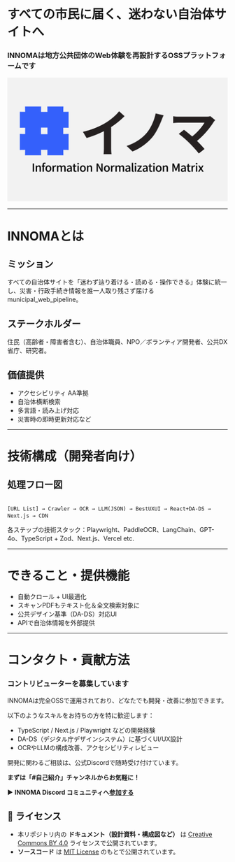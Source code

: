 # すべての市民に届く、迷わない自治体サイトへ

### INNOMAは地方公共団体のWeb体験を再設計するOSSプラットフォームです

![INNOMA Logo](docs/images/logo-comp.png) 

---

# INNOMAとは

## **ミッション**

すべての自治体サイトを「迷わず辿り着ける・読める・操作できる」体験に統一し、災害・行政手続き情報を誰一人取り残さず届けるmunicipal_web_pipeline。

## **ステークホルダー**

住民（高齢者・障害者含む）、自治体職員、NPO／ボランティア開発者、公共DX省庁、研究者。

## **価値提供**

- アクセシビリティ AA準拠
- 自治体横断検索
- 多言語・読み上げ対応
- 災害時の即時更新対応など

---

# 技術構成（開発者向け）

## 処理フロー図

```

[URL List] → Crawler → OCR → LLM(JSON) → BestUXUI → React+DA-DS → Next.js → CDN

```

各ステップの技術スタック：Playwright、PaddleOCR、LangChain、GPT-4o、TypeScript + Zod、Next.js、Vercel etc.

---

# できること・提供機能

- 自動クロール + UI最適化
- スキャンPDFもテキスト化＆全文検索対象に
- 公共デザイン基準（DA-DS）対応UI
- APIで自治体情報を外部提供

---

# コンタクト・貢献方法

### コントリビューターを募集しています

INNOMAは完全OSSで運用されており、どなたでも開発・改善に参加できます。

以下のようなスキルをお持ちの方を特に歓迎します：

- TypeScript / Next.js / Playwright などの開発経験
- DA-DS（デジタル庁デザインシステム）に基づくUI/UX設計
- OCRやLLMの構成改善、アクセシビリティレビュー

開発に関わるご相談は、公式Discordで随時受け付けています。

**まずは「#自己紹介」チャンネルからお気軽に！**

▶︎ **INNOMA Discord コミュニティへ[参加する](https://discord.gg/4v6JQv9atR)**

## 📝 ライセンス

- 本リポジトリ内の **ドキュメント（設計資料・構成図など）** は [Creative Commons BY 4.0](https://creativecommons.org/licenses/by/4.0/deed.ja) ライセンスで公開されています。
- **ソースコード** は [MIT License](LICENSE) のもとで公開されています。

